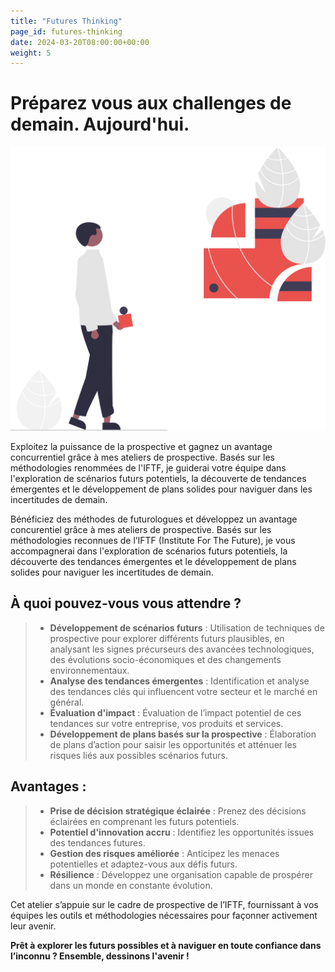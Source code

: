 ```yaml
---
title: "Futures Thinking"
page_id: futures-thinking
date: 2024-03-20T08:00:00+00:00
weight: 5
---
```


# Préparez vous aux challenges de demain. Aujourd'hui.

![Where To Play](/images/illustrations/undraw_forming_ideas_re_2afc.svg)

<!--more-->

Exploitez la puissance de la prospective et gagnez un avantage concurrentiel grâce à mes ateliers de prospective. Basés sur les méthodologies renommées de l'IFTF, je guiderai votre équipe dans l'exploration de scénarios futurs potentiels, la découverte de tendances émergentes et le développement de plans solides pour naviguer dans les incertitudes de demain.

Bénéficiez des méthodes de futurologues et développez un avantage concurentiel grâce à mes ateliers de prospective. Basés sur les méthodologies reconnues de l’IFTF (Institute For The Future), je vous accompagnerai dans l'exploration de scénarios futurs potentiels, la découverte des tendances émergentes et le développement de plans solides pour naviguer les incertitudes de demain.

## À quoi pouvez-vous vous attendre ?
> * **Développement de scénarios futurs** : Utilisation de techniques de prospective pour explorer différents futurs plausibles, en analysant les signes précurseurs des avancées technologiques, des évolutions socio-économiques et des changements environnementaux.
> * **Analyse des tendances émergentes** : Identification et analyse des tendances clés qui influencent votre secteur et le marché en général.
> * **Évaluation d'impact** : Évaluation de l’impact potentiel de ces tendances sur votre entreprise, vos produits et services.
> * **Développement de plans basés sur la prospective** : Élaboration de plans d’action pour saisir les opportunités et atténuer les risques liés aux possibles scénarios futurs.

## Avantages :
> * **Prise de décision stratégique éclairée** : Prenez des décisions éclairées en comprenant les futurs potentiels.
> * **Potentiel d'innovation accru** : Identifiez les opportunités issues des tendances futures.
> * **Gestion des risques améliorée** : Anticipez les menaces potentielles et adaptez-vous aux défis futurs.
> * **Résilience** : Développez une organisation capable de prospérer dans un monde en constante évolution.

Cet atelier s’appuie sur le cadre de prospective de l’IFTF, fournissant à vos équipes les outils et méthodologies nécessaires pour façonner activement leur avenir.

**Prêt à explorer les futurs possibles et à naviguer en toute confiance dans l’inconnu ? Ensemble, dessinons l'avenir !**